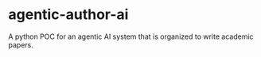 # agentic-author-ai
A python POC for an agentic AI system that is organized to write academic papers.
